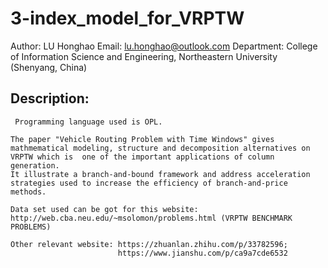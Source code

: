 # 3-index_model_for_VRPTW
Author: LU Honghao
Email: lu.honghao@outlook.com
Department: College of Information Science and Engineering, Northeastern University (Shenyang, China)

## Description: 
     Programming language used is OPL.
    
    The paper "Vehicle Routing Problem with Time Windows" gives mathmematical modeling, structure and decomposition alternatives on VRPTW which is  one of the important applications of column generation.
    It illustrate a branch-and-bound framework and address acceleration strategies used to increase the efficiency of branch-and-price methods.
    
    Data set used can be got for this website: http://web.cba.neu.edu/~msolomon/problems.html (VRPTW BENCHMARK  PROBLEMS)
    
    Other relevant website: https://zhuanlan.zhihu.com/p/33782596; 
                            https://www.jianshu.com/p/ca9a7cde6532






